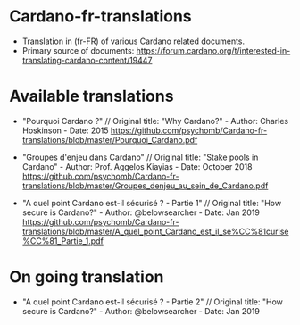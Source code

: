 # Cardano-fr-translations

- Translation in (fr-FR) of various Cardano related documents. 
- Primary source of documents: https://forum.cardano.org/t/interested-in-translating-cardano-content/19447

# Available translations 
- "Pourquoi Cardano ?" // Original title: "Why Cardano?" - Author: Charles Hoskinson - Date: 2015
https://github.com/psychomb/Cardano-fr-translations/blob/master/Pourquoi_Cardano.pdf

- "Groupes d'enjeu dans Cardano" // Original title: "Stake pools in Cardano" - Author: Prof. Aggelos Kiayias - Date: October 2018
https://github.com/psychomb/Cardano-fr-translations/blob/master/Groupes_denjeu_au_sein_de_Cardano.pdf

- "A quel point Cardano est-il sécurisé ? - Partie 1" // Original title: "How secure is Cardano?" - Author: @belowsearcher - Date: Jan 2019
https://github.com/psychomb/Cardano-fr-translations/blob/master/A_quel_point_Cardano_est_il_se%CC%81curise%CC%81_Partie_1.pdf

# On going translation

- "A quel point Cardano est-il sécurisé ? - Partie 2" // Original title: "How secure is Cardano?" - Author: @belowsearcher - Date: Jan 2019
